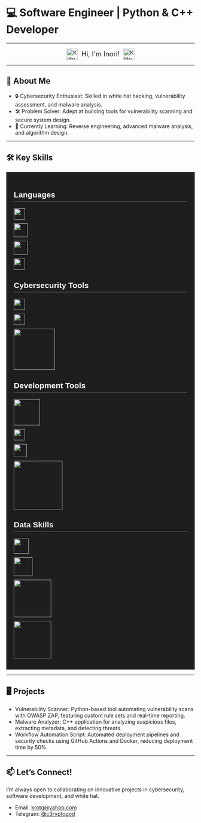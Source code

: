 # 💻 Software Engineer | Python & C++ Developer 

---
<div style="display: flex; align-items: center; justify-content: center; margin-bottom: 10px;">
  <img src="https://upload.wikimedia.org/wikipedia/ru/7/7e/Hellokitty_b1.png" width="30" alt="Kitty Icon">
  <span style="font-size: 18px; margin: 0 10px;">Hi, I'm Inori!</span>
  <img src="https://static.vecteezy.com/system/resources/thumbnails/009/665/323/small_2x/cute-kitty-cat-sleeping-lazy-cartoon-element-free-png.png" width="30" alt="Kitty Icon">
</div>

---

## 🚀 About Me  
- 🔒 Cybersecurity Enthusiast: Skilled in white hat hacking, vulnerability assessment, and malware analysis.  
- 🛠️ Problem Solver: Adept at building tools for vulnerability scanning and secure system design.  
- 🌱 Currently Learning: Reverse engineering, advanced malware analysis, and algorithm design.  

---

## 🛠️ Key Skills  

<div style="font-family: Arial, sans-serif; background-color: #1E1E1E; color: #FFFFFF; padding: 20px;">
  <!-- Languages Section -->
  <h2 style="border-bottom: 2px solid #444; padding-bottom: 5px;">Languages</h2>
  <a style="display: flex; align-items: center; margin-bottom: 10px;">
    <img src="https://upload.wikimedia.org/wikipedia/commons/9/99/Unofficial_JavaScript_logo_2.svg" alt="JavaScript" width="30" style="margin-right: 10px;">
  </a>
  <a style="display: flex; align-items: center; margin-bottom: 10px;">
    <img src="https://icon.icepanel.io/Technology/svg/C%2B%2B-%28CPlusPlus%29.svg" alt="C++" width="37" style="margin-right: 10px;">
  </a>
  <a style="display: flex; align-items: center; margin-bottom: 10px;">
    <img src="https://icon.icepanel.io/Technology/svg/C.svg" alt="C" width="37" style="margin-right: 10px;">
  </a>
  <a style="display: flex; align-items: center; margin-bottom: 10px;">
    <img src="https://upload.wikimedia.org/wikipedia/commons/c/c3/Python-logo-notext.svg" alt="Python" width="30" style="margin-right: 10px;">
  </a>

  <!-- Cybersecurity Tools Section -->
  <h2 style="border-bottom: 2px solid #444; padding-bottom: 5px;">Cybersecurity Tools</h2>
  <a style="display: flex; align-items: center; margin-bottom: 10px;">
    <img src="https://upload.wikimedia.org/wikipedia/commons/6/61/BurpSuite_logo.svg" alt="Burp Suite" width="30" style="margin-right: 10px;">
  </a>
  <a style="display: flex; align-items: center; margin-bottom: 10px;">
    <img src="https://upload.wikimedia.org/wikipedia/commons/d/df/Wireshark_icon.svg" alt="Wireshark" width="30" style="margin-right: 10px;">
  </a>
  <a style="display: flex; align-items: center; margin-bottom: 10px;">
    <img src="https://raw.githubusercontent.com/wiki/zaproxy/zaproxy/images/zap-by-checkmarx.png" alt = "OWASP ZAP" width="110" style="margin-right: 10px;">
  </a>

  <!-- Development Tools Section -->
  <h2 style="border-bottom: 2px solid #444; padding-bottom: 5px;">Development Tools</h2>
  <a style="display: flex; align-items: center; margin-bottom: 10px;">
    <img src="https://upload.wikimedia.org/wikipedia/commons/e/e0/Git-logo.svg" alt="Git" width="70" style="margin-right: 10px;">
  </a>
  <a style="display: flex; align-items: center; margin-bottom: 10px;">
    <img src="https://upload.wikimedia.org/wikipedia/commons/9/9a/Visual_Studio_Code_1.35_icon.svg" alt="Visual Studio" width="30" style="margin-right: 10px;">
  </a>
   <a style="display: flex; align-items: center; margin-bottom: 10px;">
    <img src="https://icon.icepanel.io/Technology/svg/PyCharm.svg" alt="PyCharm" width="35" style="margin-right: 10px;">
  </a>
  <a style="display: flex; align-items: center; margin-bottom: 10px;">
    <img src="https://upload.wikimedia.org/wikipedia/commons/4/4e/Docker_%28container_engine%29_logo.svg" alt="Docker" width="130" style="margin-right: 10px;">
  </a>

  <!-- Data Skills Section -->
  <h2 style="border-bottom: 2px solid #444; padding-bottom: 5px;">Data Skills</h2>
  <a style="display: flex; align-items: center; margin-bottom: 10px;">
    <img src="https://icon.icepanel.io/Technology/png-shadow-512/Apache-Kafka.png" alt="Apache Kafka" width="40" style="margin-right: 10px;">
  </a>
  <a style="display: flex; align-items: center; margin-bottom: 10px;">
    <img src="https://upload.wikimedia.org/wikipedia/en/d/dd/MySQL_logo.svg" alt="SQL" width="50" style="margin-right: 10px;">
  </a>
  <a style="display: flex; align-items: center; margin-bottom: 10px;">
    <img src="https://upload.wikimedia.org/wikipedia/commons/3/31/NumPy_logo_2020.svg" alt="NumPy" width="100" style="margin-right: 10px;">
  </a>
  <a style="display: flex; align-items: center; margin-bottom: 10px;">
    <img src="https://upload.wikimedia.org/wikipedia/commons/e/ed/Pandas_logo.svg" alt="Pandas" width="100" style="margin-right: 10px;">
  </a>
</div>

---

## 🖥️ Projects  
- Vulnerability Scanner: Python-based tool automating vulnerability scans with OWASP ZAP, featuring custom rule sets and real-time reporting.  
- Malware Analyzer: C++ application for analyzing suspicious files, extracting metadata, and detecting threats.  
- Workflow Automation Script: Automated deployment pipelines and security checks using GitHub Actions and Docker, reducing deployment time by 50%.  

---

## 📫 Let’s Connect!  
I’m always open to collaborating on innovative projects in cybersecurity, software development, and white hat.  
- Email: krotg@yahoo.com  
- Telegram: [@c3ryptogod](https://t.me/c3ryptogod) 

